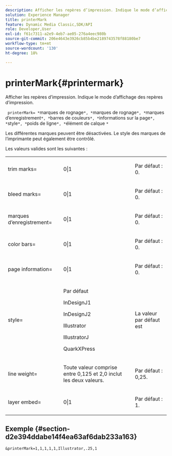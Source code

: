 ```yaml
---
description: Afficher les repères d’impression. Indique le mode d’affichage des repères d’impression.
solution: Experience Manager
title: printerMark
feature: Dynamic Media Classic,SDK/API
role: Developer,User
exl-id: f61c7311-a2e9-4eb7-ae05-276a4eec980b
source-git-commit: 206e4643e3926cb85b4be2189743578f88180be7
workflow-type: tm+mt
source-wordcount: '130'
ht-degree: 18%

---
```


# printerMark{#printermark}

Afficher les repères d’impression. Indique le mode d’affichage des repères d’impression.

` printerMark= *`marques de rognage`*, *`marques de rognage`*, *`marques d’enregistrement`*, *`barres de couleurs`*, *`informations sur la page`*, *`style`*, *`poids de ligne`*, *`élément de calque `*`

Les différentes marques peuvent être désactivées. Le style des marques de l’imprimante peut également être contrôlé.

Les valeurs valides sont les suivantes :

<table id="simpletable_C84560940CAC46D8BE9D0EFEE5EBF323"> 
 <tr class="strow"> 
  <td class="stentry"> <p>trim marks= </p></td> 
  <td class="stentry"> <p>0|1 </p></td> 
  <td class="stentry"> <p>Par défaut : 0. </p></td> 
 </tr> 
 <tr class="strow"> 
  <td class="stentry"> <p>bleed marks= </p></td> 
  <td class="stentry"> <p>0|1 </p></td> 
  <td class="stentry"> <p>Par défaut : 0. </p></td> 
 </tr> 
 <tr class="strow"> 
  <td class="stentry"> <p>marques d’enregistrement= </p></td> 
  <td class="stentry"> <p>0|1 </p></td> 
  <td class="stentry"> <p>Par défaut : 0. </p></td> 
 </tr> 
 <tr class="strow"> 
  <td class="stentry"> <p>color bars= </p></td> 
  <td class="stentry"> <p>0|1 </p></td> 
  <td class="stentry"> <p>Par défaut : 0. </p></td> 
 </tr> 
 <tr class="strow"> 
  <td class="stentry"> <p>page information= </p></td> 
  <td class="stentry"> <p>0|1 </p></td> 
  <td class="stentry"> <p>Par défaut : 0. </p></td> 
 </tr> 
 <tr class="strow"> 
  <td class="stentry"> <p>style= </p></td> 
  <td class="stentry"> <p>Par défaut </p> <p>InDesignJ1 </p> <p>InDesignJ2 </p> <p>Illustrator </p> <p>IllustratorJ </p> <p>QuarkXPress </p> </td> 
  <td class="stentry"> <p>La valeur par défaut est </p></td> 
 </tr> 
 <tr class="strow"> 
  <td class="stentry"> <p>line weight= </p></td> 
  <td class="stentry"> <p>Toute valeur comprise entre 0,125 et 2,0 inclut les deux valeurs. </p></td> 
  <td class="stentry"> <p>Par défaut : 0,25. </p></td> 
 </tr> 
 <tr class="strow"> 
  <td class="stentry"> <p>layer embed= </p></td> 
  <td class="stentry"> <p>0|1 </p></td> 
  <td class="stentry"> <p>Par défaut : 1. </p></td> 
 </tr> 
</table>

## Exemple {#section-d2e394ddabe14f4ea63af6dab233a163}

`&printerMark=1,1,1,1,1,Illustrator,.25,1`
